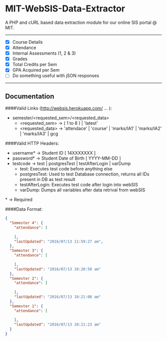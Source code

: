 # MIT-WebSIS-Data-Extractor

A PHP and cURL based data extraction module for our online SIS portal @ MIT.

---

- [x] Course Details
- [x] Attendance
- [x] Internal Assessments (1, 2 & 3)
- [x] Grades
- [x] Total Credits per Sem
- [x] GPA Acquired per Sem
- [ ] Do something useful with jSON responses 

---
Documentation
------

####Valid Links (http://websis.herokuapp.com/ ... ):
- semester/\<requested\_sem\>/\<requested\_data\>
  - \<requested\_sem\> → ( 1 to 8 ) | 'latest' 
  - \<requested\_data\> → 'attendace' | 'course' | 'marks/IA1' | 'marks/IA2' | 'marks/IA3' | gcg

####Valid HTTP Headers:
- username* → Student ID [ 14XXXXXXX ]
- password* → Student Date of Birth [ YYYY-MM-DD ]
- testcode → test | postgresTest | testAfterLogin | varDump
  - test: Executes test code before anything else
  - postgresTest: Used to test Database connection, returns all IDs present in DB as test result
  - testAfterLogin: Executes test code after login into webSIS
  - varDump: Dumps all variables after data retrival from webSIS

\* → Required

####Data Format:
```jSON
{
  "Semester 4": {
    "attendance": [
      
    ],
    "lastUpdated": "2016/07/13 11:59:27 am",
  },
  "Semester 3": {
    "attendance": [
     
    ],
    "lastUpdated": "2016/07/13 10:20:50 am"
  },
  "Semester 2": {
    "attendance": [
      
    ],
    "lastUpdated": "2016/07/13 10:21:08 am"
  },
  "Semester 1": {
    "attendance": [
      
    ],
    "lastUpdated": "2016/07/13 10:21:23 am"
  }
}
```
